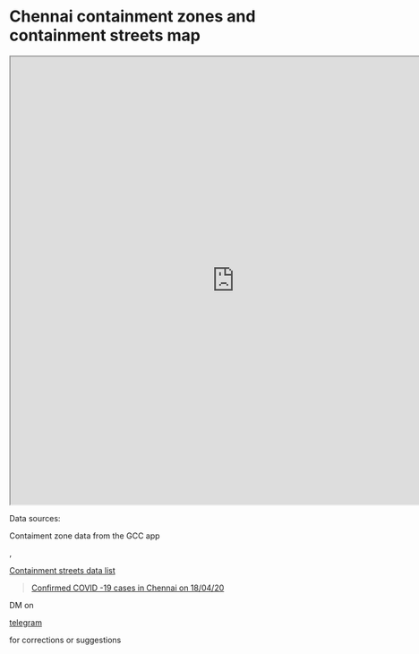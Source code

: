 <html>
<head>
</head>  
<body>

<h1>Chennai containment zones and containment streets map</h1>

<iframe src="https://www.google.co.in/maps/d/u/0/embed?mid=1cB9aB7wFszdzKCsBR45bZE6A6gxs3hIz" width="800" height="800"></iframe>

Data sources: <p>Contaiment zone data from the GCC app</p>, <p><a href="https://imgur.com/a/RNyuJiz">Containment streets data list</a></p>



<blockquote class="imgur-embed-pub" lang="en" data-id="a/KiZTnez"  ><a href="//imgur.com/a/KiZTnez">Confirmed COVID -19 cases in Chennai on 18/04/20</a></blockquote><script async src="//s.imgur.com/min/embed.js" charset="utf-8"></script>

DM on <p><a href="https://t.me/elseasama">telegram</a></p> for corrections or suggestions
</body>
</html>


